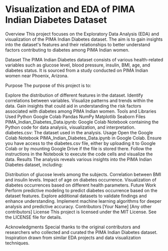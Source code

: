 # Visualization and EDA of PIMA Indian Diabetes Dataset


Overview
This project focuses on the Exploratory Data Analysis (EDA) and visualization of the PIMA Indian Diabetes dataset. The aim is to gain insights into the dataset's features and their relationships to better understand factors contributing to diabetes among PIMA Indian women.

Dataset
The PIMA Indian Diabetes dataset consists of various health-related variables such as glucose level, blood pressure, insulin, BMI, age, and diabetes status. It is sourced from a study conducted on PIMA Indian women near Phoenix, Arizona.

Purpose
The purpose of this project is to:

Explore the distribution of different features in the dataset.
Identify correlations between variables.
Visualize patterns and trends within the data.
Gain insights that could aid in understanding the risk factors associated with diabetes among PIMA Indian women.
Tools and Libraries Used
Python
Google Colab
Pandas
NumPy
Matplotlib
Seaborn
Files
PIMA_Indian_Diabetes_Data.ipynb: Google Colab Notebook containing the Python code for data analysis, visualization, and interpretation.
diabetes.csv: The dataset used in the analysis.
Usage
Open the Google Colab Notebook PIMA_Indian_Diabetes_Data.ipynb in Google Colab.
Ensure you have access to the diabetes.csv file, either by uploading it to Google Colab or by mounting Google Drive if the file is stored there.
Follow the instructions in the Notebook to execute the code cells and visualize the data.
Results
The analysis reveals various insights into the PIMA Indian Diabetes dataset, including:

Distribution of glucose levels among the subjects.
Correlation between BMI and insulin levels.
Impact of age on diabetes occurrence.
Visualization of diabetes occurrences based on different health parameters.
Future Work
Perform predictive modeling to predict diabetes occurrence based on the dataset features.
Explore additional datasets to validate findings and enhance understanding.
Implement machine learning algorithms for deeper analysis and predictive accuracy.
Contributors
[Your Name]
[Any other contributors]
License
This project is licensed under the MIT License. See the LICENSE file for details.

Acknowledgments
Special thanks to the original contributors and researchers who collected and curated the PIMA Indian Diabetes dataset.
Inspiration drawn from similar EDA projects and data visualization techniques.





